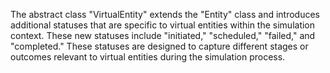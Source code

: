 The abstract class "VirtualEntity" extends the "Entity" class and introduces additional statuses that are specific to virtual entities within the simulation context. These new statuses include "initiated," "scheduled," "failed," and "completed." These statuses are designed to capture different stages or outcomes relevant to virtual entities during the simulation process.